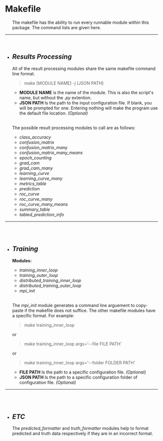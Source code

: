 # **Makefile**

<ul> 
    The makefile has the ability to run every runnable module within this package. The command lists are given here.
</ul> <hr> <br> 

+ ## ***Results Processing***
    All of the result processing modules share the same makefile command line format.
    > make [MODULE NAME] -j [JSON PATH]
    
    * **MODULE NAME** is the name of the module. This is also the script's name, but without the *.py* extention.
    * **JSON PATH** Is the path to the input configuration file. If blank, you will be prompted for one. Entering nothing will make the program use the default file location. *(Optional)*

    <br>

    The possible result processing modules to call are as follows:
    * *class_accuracy*
    * *confusion_matrix*
    * *confusion_matrix_many*
    * *confusion_matrix_many_means*
    * *epoch_counting*
    * *grad_cam*
    * *grad_cam_many*
    * *learning_curve*
    * *learning_curve_many*
    * *metrics_table*
    * *prediction*
    * *roc_curve*
    * *roc_curve_many*
    * *roc_curve_many_means*
    * *summary_table*
    * *tabled_prediction_info*

<hr> <br> <br>


+ ## ***Training***
    
    **Modules:**
    * *training_inner_loop*
    * *training_outer_loop*
    * *distributed_training_inner_loop*
    * *distributed_training_outer_loop*
    * *mpi_init*

    <br>

    The *mpi_init* module generates a command line arguement to copy-paste if the makefile does not suffice.
    The other makefile modules have a specific format. For example:
    > make training_inner_loop

    or
    > make training_inner_loop args='--file FILE PATH'

    or
    > make training_inner_loop args='--folder FOLDER PATH'
    
    * **FILE PATH** Is the path to a specific configuration file. *(Optional)*
    * **JSON PATH** Is the path to a specific configuration folder of configuration file. *(Optional)*

<hr> <br> <br>


+ ## ***ETC***

    The *predicted_formatter* and *truth_formatter* modules help to format predicted and truth data respectively if they are in an incorrect format.
